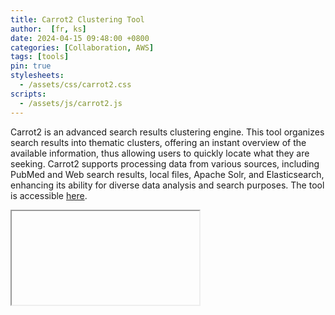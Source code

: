 ```yaml
---
title: Carrot2 Clustering Tool
author:  [fr, ks]
date: 2024-04-15 09:48:00 +0800
categories: [Collaboration, AWS]
tags: [tools]
pin: true
stylesheets: 
  - /assets/css/carrot2.css
scripts:
  - /assets/js/carrot2.js
---
```


Carrot2 is an advanced search results clustering engine. This tool organizes search results into thematic clusters, offering an instant overview of the available information, thus allowing users to quickly locate what they are seeking. Carrot2 supports processing data from various sources, including PubMed and Web search results, local files, Apache Solr, and Elasticsearch, enhancing its ability for diverse data analysis and search purposes. The tool is accessible
<a href="#" id="carrot2Link">here</a>.
<iframe id="carrot2Frame"></iframe>